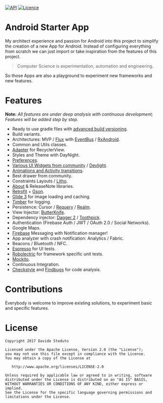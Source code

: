 [![API](https://img.shields.io/badge/API-19%2B-green.svg?style=flat)](https://android-arsenal.com/api?level=19)
[![Licence](https://img.shields.io/badge/Licence-Apache2-blue.svg)](http://www.apache.org/licenses/LICENSE-2.0)

# Android Starter App
My architect experience and passion for Android into this project to simplify the creation of a new App for Android.
Instead of configuring everything from scratch we can just import or take inspiration from the features of this project.

> Computer Science is experimentation, automation and engineering.

So those Apps are also a playground to experiment new frameworks and new features.

# Features
**Note:** _All features are under deep analysis with continuous development; Features will be added step by step._
- Ready to use gradle files with [advanced build versioning](https://github.com/moallemi/gradle-advanced-build-version).
- Build variants.
- Architectures: MVP / [Flux](http://lgvalle.xyz/2015/08/04/flux-architecture/) with [EventBus](http://greenrobot.org/eventbus/) / [RxAndroid](https://github.com/ReactiveX/RxAndroid).
- Common and Utils classes.
- [Adapter](https://github.com/davideas/FlexibleAdapter) for RecyclerView.
- Styles and Theme with DayNight.
- [Preferences](https://medium.com/@JakobUlbrich/building-a-settings-screen-for-android-part-1-5959aa49337c).
- [Various UI Widgets from community](https://github.com/davideas?tab=stars) / [Devlight](https://github.com/Devlight).
- [Animations and Activity transitions](https://github.com/davideas?page=1&tab=stars&utf8=%E2%9C%93&q=transition).
- Best drawer from community.
- Constraints Layouts / [Litho](http://fblitho.com/).
- [About](https://github.com/davideas?page=1&tab=stars&utf8=%E2%9C%93&q=about) & ReleaseNote libraries.
- [Retrofit](http://square.github.io/retrofit/) + [Gson](https://github.com/google/gson).
- [Glide 3](https://github.com/bumptech/glide) for image loading and caching.
- [Timber](https://github.com/JakeWharton/timber) for logging.
- Persistence: Cursor / [Requery](https://github.com/requery/requery/) / [Realm](https://realm.io/docs/java/latest/).
- View Injector: [ButterKnife](https://github.com/JakeWharton/butterknife).
- Dependency injector: [Dagger 2](http://google.github.io/dagger/) / [Toothpick](https://github.com/stephanenicolas/toothpick).
- Authentication (Firebase Auth / JWT / OAuth 2.0 / Social Networks).
- Google Maps.
- [Firebase](https://github.com/firebase/quickstart-android) Messaging with Notification manager!
- App analyzer with crash notification: Analytics / Fabric.
- Beacons / Bluetooth / NFC.
- [Espresso](https://google.github.io/android-testing-support-library/) for UI tests.
- [Robolectric](http://robolectric.org/) for framework specific unit tests.
- [Mockito](http://mockito.org/).
- Continuous Integration.
- [Checkstyle](http://checkstyle.sourceforge.net/) and [Findbugs](http://findbugs.sourceforge.net/) for code analysis.

# Contributions
Everybody is welcome to improve existing solutions, to experiment basic and specific features.

# License

    Copyright 2017 Davide Steduto

    Licensed under the Apache License, Version 2.0 (the "License");
    you may not use this file except in compliance with the License.
    You may obtain a copy of the License at

       http://www.apache.org/licenses/LICENSE-2.0

    Unless required by applicable law or agreed to in writing, software
    distributed under the License is distributed on an "AS IS" BASIS,
    WITHOUT WARRANTIES OR CONDITIONS OF ANY KIND, either express or implied.
    See the License for the specific language governing permissions and
    limitations under the License.